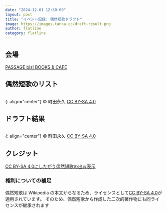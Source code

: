 ```yaml
---
date: "2024-12-01 12:30:00"
layout: post
title: "イベント記録: 偶然短歌ドラフト"
image: https://images.tanka.cc/draft-result.png
author: flatline
category: flatline
---
```


## 会場
[PASSAGE bis! BOOKS & CAFE](https://maps.app.goo.gl/B7PyzZxTCvZpaeU48)

## 偶然短歌のリスト
<a href="https://images.tanka.cc/guzen-tanka.png"><img src="https://images.tanka.cc/guzen-tanka.png" alt="" class="responsive-img"></a>

{: align="center"}
&copy; 町田永久 [CC BY-SA 4.0](https://creativecommons.org/licenses/by-sa/4.0/deed.ja)

## ドラフト結果

<a href="https://images.tanka.cc/draft-result.png"><img src="https://images.tanka.cc/draft-result.png" alt="" class="responsive-img"></a>

{: align="center"}
&copy; 町田永久 [CC BY-SA 4.0](https://creativecommons.org/licenses/by-sa/4.0/deed.ja)

## クレジット

[CC BY-SA 4.0にしたがう偶然短歌の出典表示](/misc/guzen-tanka-credits/)

### 権利についての補足
偶然短歌は Wikipedia の本文からなるため、ライセンスとして[CC BY-SA 4.0](https://creativecommons.org/licenses/by-sa/4.0/deed.ja)が適用されています。
そのため、偶然短歌から作成した二次的著作物にも同ライセンスが継承されます
